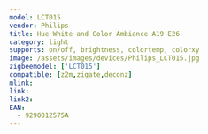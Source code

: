 ```yaml
---
model: LCT015
vendor: Philips
title: Hue White and Color Ambiance A19 E26
category: light
supports: on/off, brightness, colortemp, colorxy
image: /assets/images/devices/Philips_LCT015.jpg
zigbeemodel: ['LCT015'] 
compatible: [z2m,zigate,deconz]
mlink: 
link: 
link2: 
EAN: 
  - 9290012575A
---
```

